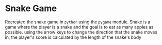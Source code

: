 # Snake Game

Recreated the snake game in `python` using the `pygame` module. 
Snake is a game where the player is a snake and the goal is to eat as many apples as possible.
using the arrow keys to change the direction that the snake moves in, the player's score is calculated by the length of the snake's body
